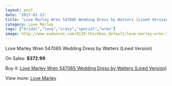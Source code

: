 ```yaml
---
layout: post
date: '2017-01-13'
title: "Love Marley Wren 54708S Wedding Dress by Watters (Lined Version)"
category: Love Marley
tags: ["bridal","love","crazy","special","wren"]
image: http://www.eudances.com/8139-thickbox_default/love-marley-wren-54708s-wedding-dress-by-watters-lined-version.jpg
---
```

Love Marley Wren 54708S Wedding Dress by Watters (Lined Version)

On Sales: **$372.99**
<a href="https://www.eudances.com/en/love-marley/2825-love-marley-wren-54708s-wedding-dress-by-watters-lined-version.html"><amp-img layout="responsive" width="600" height="600" src="//www.eudances.com/8139-thickbox_default/love-marley-wren-54708s-wedding-dress-by-watters-lined-version.jpg" alt="Love Marley Wren 54708S Wedding Dress by Watters (Lined Version) 0" /></a>
<a href="https://www.eudances.com/en/love-marley/2825-love-marley-wren-54708s-wedding-dress-by-watters-lined-version.html"><amp-img layout="responsive" width="600" height="600" src="//www.eudances.com/8147-thickbox_default/love-marley-wren-54708s-wedding-dress-by-watters-lined-version.jpg" alt="Love Marley Wren 54708S Wedding Dress by Watters (Lined Version) 1" /></a>
<a href="https://www.eudances.com/en/love-marley/2825-love-marley-wren-54708s-wedding-dress-by-watters-lined-version.html"><amp-img layout="responsive" width="600" height="600" src="//www.eudances.com/8146-thickbox_default/love-marley-wren-54708s-wedding-dress-by-watters-lined-version.jpg" alt="Love Marley Wren 54708S Wedding Dress by Watters (Lined Version) 2" /></a>
<a href="https://www.eudances.com/en/love-marley/2825-love-marley-wren-54708s-wedding-dress-by-watters-lined-version.html"><amp-img layout="responsive" width="600" height="600" src="//www.eudances.com/8145-thickbox_default/love-marley-wren-54708s-wedding-dress-by-watters-lined-version.jpg" alt="Love Marley Wren 54708S Wedding Dress by Watters (Lined Version) 3" /></a>
<a href="https://www.eudances.com/en/love-marley/2825-love-marley-wren-54708s-wedding-dress-by-watters-lined-version.html"><amp-img layout="responsive" width="600" height="600" src="//www.eudances.com/8144-thickbox_default/love-marley-wren-54708s-wedding-dress-by-watters-lined-version.jpg" alt="Love Marley Wren 54708S Wedding Dress by Watters (Lined Version) 4" /></a>
<a href="https://www.eudances.com/en/love-marley/2825-love-marley-wren-54708s-wedding-dress-by-watters-lined-version.html"><amp-img layout="responsive" width="600" height="600" src="//www.eudances.com/8143-thickbox_default/love-marley-wren-54708s-wedding-dress-by-watters-lined-version.jpg" alt="Love Marley Wren 54708S Wedding Dress by Watters (Lined Version) 5" /></a>
<a href="https://www.eudances.com/en/love-marley/2825-love-marley-wren-54708s-wedding-dress-by-watters-lined-version.html"><amp-img layout="responsive" width="600" height="600" src="//www.eudances.com/8142-thickbox_default/love-marley-wren-54708s-wedding-dress-by-watters-lined-version.jpg" alt="Love Marley Wren 54708S Wedding Dress by Watters (Lined Version) 6" /></a>
<a href="https://www.eudances.com/en/love-marley/2825-love-marley-wren-54708s-wedding-dress-by-watters-lined-version.html"><amp-img layout="responsive" width="600" height="600" src="//www.eudances.com/8141-thickbox_default/love-marley-wren-54708s-wedding-dress-by-watters-lined-version.jpg" alt="Love Marley Wren 54708S Wedding Dress by Watters (Lined Version) 7" /></a>
<a href="https://www.eudances.com/en/love-marley/2825-love-marley-wren-54708s-wedding-dress-by-watters-lined-version.html"><amp-img layout="responsive" width="600" height="600" src="//www.eudances.com/8140-thickbox_default/love-marley-wren-54708s-wedding-dress-by-watters-lined-version.jpg" alt="Love Marley Wren 54708S Wedding Dress by Watters (Lined Version) 8" /></a>

Buy it: [Love Marley Wren 54708S Wedding Dress by Watters (Lined Version)](https://www.eudances.com/en/love-marley/2825-love-marley-wren-54708s-wedding-dress-by-watters-lined-version.html "Love Marley Wren 54708S Wedding Dress by Watters (Lined Version)")

View more: [Love Marley](https://www.eudances.com/en/44-love-marley "Love Marley")